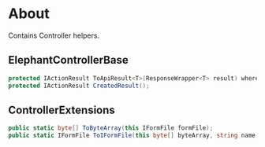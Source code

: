 # About

Contains Controller helpers.

## ElephantControllerBase

```c#
protected IActionResult ToApiResult<T>(ResponseWrapper<T> result) where T : new();
protected IActionResult CreatedResult();
```

## ControllerExtensions

```c#
public static byte[] ToByteArray(this IFormFile formFile);
public static IFormFile ToIFormFile(this byte[] byteArray, string name = "", string filename = "", string contentType = "");
```

